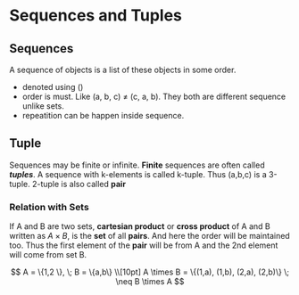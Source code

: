 # Sequences and Tuples

## Sequences
A sequence of objects is a list of these objects in some order.

- denoted using ()
- order is must. Like (a, b, c) $\neq$ (c, a, b). They both are different sequence unlike sets.
- repeatition can be happen inside sequence. 


## Tuple
Sequences may be finite or infinite. **Finite** sequences are often called ***tuples***. A sequence with k-elements is called k-tuple. Thus (a,b,c) is a 3-tuple. 2-tuple is also called **pair**

### Relation with Sets

If A and B are two sets, **cartesian product** or **cross product** of A and B written as $A \times B$, is the **set** of all **pairs**. And here the order will be maintained too. Thus the first element of the **pair** will be from A and the 2nd element will come from set B.

$$
A = \{1,2 \}, \; B = \{a,b\} \\[10pt]
A \times B = \{(1,a), (1,b), (2,a), (2,b)\} \; \neq B \times A
$$

